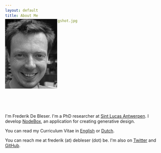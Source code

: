 ```yaml
---
layout: default
title: About Me
bigshot: /media/about/bigshot.jpg
---
```

<img src="/media/img/frederik-de-bleser.jpg" alt="Frederik De Bleser" class="float-right" style="padding-bottom: 20px; position: relative; top: -44px;" />

I'm Frederik De Bleser. I'm a PhD researcher at <a href="http://www.sintlucasantwerpen.be/">Sint Lucas Antwerpen</a>. I develop <a href="http://nodebox.net/">NodeBox</a>, an application for creating generative design.

You can read my Curriculum Vitae in <a href="/cv/">English</a> or <a href="/cv/nederlands.html">Dutch</a>.

You can reach me at frederik (at) debleser (dot) be. I'm also on <a href="https://twitter.com/enigmeta/">Twitter</a> and <a href="https://github.com/fdb/">GitHub</a>.
